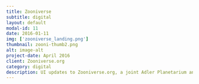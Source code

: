 ```yaml
---
title: Zooniverse
subtitle: digital
layout: default
modal-id: 11
date: 2016-01-11
img: ['zooniverse_landing.png']
thumbnail: zooni-thumb2.png
alt: image-alt
project-date: April 2016
client: Zooniverse.org
category: digital
description: UI updates to Zooniverse.org, a joint Adler Planetarium and Oxford University citizen science platform, Project Builder landing pages. The new design encourages community involvement and allows the volunteers a quick glimpse at up-to-date  activities occurring with a given project and the project's research team.
---
```

